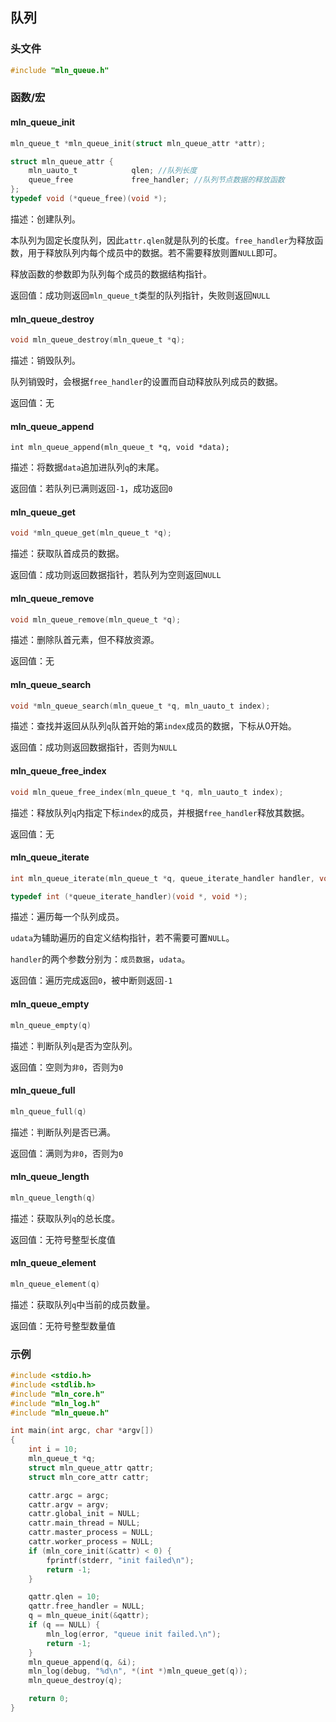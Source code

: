 ## 队列



### 头文件

```c
#include "mln_queue.h"
```



### 函数/宏



#### mln_queue_init

```c
mln_queue_t *mln_queue_init(struct mln_queue_attr *attr);

struct mln_queue_attr {
    mln_uauto_t            qlen; //队列长度
    queue_free             free_handler; //队列节点数据的释放函数
};
typedef void (*queue_free)(void *);
```

描述：创建队列。

本队列为固定长度队列，因此`attr.qlen`就是队列的长度。`free_handler`为释放函数，用于释放队列内每个成员中的数据。若不需要释放则置`NULL`即可。

释放函数的参数即为队列每个成员的数据结构指针。

返回值：成功则返回`mln_queue_t`类型的队列指针，失败则返回`NULL`



#### mln_queue_destroy

```c
void mln_queue_destroy(mln_queue_t *q);
```

描述：销毁队列。

队列销毁时，会根据`free_handler`的设置而自动释放队列成员的数据。

返回值：无



#### mln_queue_append

```c]
int mln_queue_append(mln_queue_t *q, void *data);
```

描述：将数据`data`追加进队列`q`的末尾。

返回值：若队列已满则返回`-1`，成功返回`0`



#### mln_queue_get

```c
void *mln_queue_get(mln_queue_t *q);
```

描述：获取队首成员的数据。

返回值：成功则返回数据指针，若队列为空则返回`NULL`



#### mln_queue_remove

```c
void mln_queue_remove(mln_queue_t *q);
```

描述：删除队首元素，但不释放资源。

返回值：无



#### mln_queue_search

```c
void *mln_queue_search(mln_queue_t *q, mln_uauto_t index);
```

描述：查找并返回从队列`q`队首开始的第`index`成员的数据，下标从0开始。

返回值：成功则返回数据指针，否则为`NULL`



#### mln_queue_free_index

```c
void mln_queue_free_index(mln_queue_t *q, mln_uauto_t index);
```

描述：释放队列`q`内指定下标`index`的成员，并根据`free_handler`释放其数据。

返回值：无



#### mln_queue_iterate

```c
int mln_queue_iterate(mln_queue_t *q, queue_iterate_handler handler, void *udata);

typedef int (*queue_iterate_handler)(void *, void *);
```

描述：遍历每一个队列成员。

`udata`为辅助遍历的自定义结构指针，若不需要可置`NULL`。

`handler`的两个参数分别为：`成员数据`，`udata`。

返回值：遍历完成返回`0`，被中断则返回`-1`



#### mln_queue_empty

```c
mln_queue_empty(q)
```

描述：判断队列`q`是否为空队列。

返回值：空则为`非0`，否则为`0`



#### mln_queue_full

```c
mln_queue_full(q)
```

描述：判断队列是否已满。

返回值：满则为`非0`，否则为`0`



#### mln_queue_length

```c
mln_queue_length(q)
```

描述：获取队列`q`的总长度。

返回值：无符号整型长度值



#### mln_queue_element

```c
mln_queue_element(q)
```

描述：获取队列`q`中当前的成员数量。

返回值：无符号整型数量值



### 示例

```c
#include <stdio.h>
#include <stdlib.h>
#include "mln_core.h"
#include "mln_log.h"
#include "mln_queue.h"

int main(int argc, char *argv[])
{
    int i = 10;
    mln_queue_t *q;
    struct mln_queue_attr qattr;
    struct mln_core_attr cattr;

    cattr.argc = argc;
    cattr.argv = argv;
    cattr.global_init = NULL;
    cattr.main_thread = NULL;
    cattr.master_process = NULL;
    cattr.worker_process = NULL;
    if (mln_core_init(&cattr) < 0) {
        fprintf(stderr, "init failed\n");
        return -1;
    }

    qattr.qlen = 10;
    qattr.free_handler = NULL;
    q = mln_queue_init(&qattr);
    if (q == NULL) {
        mln_log(error, "queue init failed.\n");
        return -1;
    }
    mln_queue_append(q, &i);
    mln_log(debug, "%d\n", *(int *)mln_queue_get(q));
    mln_queue_destroy(q);

    return 0;
}
```

